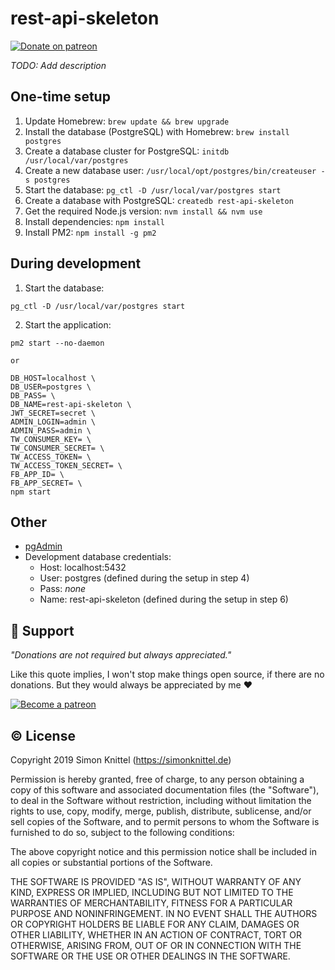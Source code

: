 # rest-api-skeleton

[![Donate on patreon](https://badgen.net/badge/donate%20on/patreon/orange)](https://patreon.com/simonknittel)

_TODO: Add description_

## One-time setup

1. Update Homebrew: `brew update && brew upgrade`
2. Install the database (PostgreSQL) with Homebrew: `brew install postgres`
3. Create a database cluster for PostgreSQL: `initdb /usr/local/var/postgres`
4. Create a new database user: `/usr/local/opt/postgres/bin/createuser -s postgres`
5. Start the database: `pg_ctl -D /usr/local/var/postgres start`
6. Create a database with PostgreSQL: `createdb rest-api-skeleton`
7. Get the required Node.js version: `nvm install && nvm use`
8. Install dependencies: `npm install`
9. Install PM2: `npm install -g pm2`


## During development

1. Start the database:
```
pg_ctl -D /usr/local/var/postgres start
```
2. Start the application:
```
pm2 start --no-daemon

or

DB_HOST=localhost \
DB_USER=postgres \
DB_PASS= \
DB_NAME=rest-api-skeleton \
JWT_SECRET=secret \
ADMIN_LOGIN=admin \
ADMIN_PASS=admin \
TW_CONSUMER_KEY= \
TW_CONSUMER_SECRET= \
TW_ACCESS_TOKEN= \
TW_ACCESS_TOKEN_SECRET= \
FB_APP_ID= \
FB_APP_SECRET= \
npm start
```


## Other

* [pgAdmin](https://www.pgadmin.org/)
* Development database credentials:
  * Host: localhost:5432
  * User: postgres (defined during the setup in step 4)
  * Pass: _none_
  * Name: rest-api-skeleton (defined during the setup in step 6)

## 🎁 Support

_"Donations are not required but always appreciated."_

Like this quote implies, I won't stop make things open source, if there are no donations. But they would always be appreciated by me ❤

[![Become a patreon](https://c5.patreon.com/external/logo/become_a_patron_button.png)](https://patreon.com/simonknittel)


## ©️ License
Copyright 2019 Simon Knittel (<https://simonknittel.de>)

Permission is hereby granted, free of charge, to any person obtaining a copy of this software and associated documentation files (the "Software"), to deal in the Software without restriction, including without limitation the rights to use, copy, modify, merge, publish, distribute, sublicense, and/or sell copies of the Software, and to permit persons to whom the Software is furnished to do so, subject to the following conditions:

The above copyright notice and this permission notice shall be included in all copies or substantial portions of the Software.

THE SOFTWARE IS PROVIDED "AS IS", WITHOUT WARRANTY OF ANY KIND, EXPRESS OR IMPLIED, INCLUDING BUT NOT LIMITED TO THE WARRANTIES OF MERCHANTABILITY, FITNESS FOR A PARTICULAR PURPOSE AND NONINFRINGEMENT. IN NO EVENT SHALL THE AUTHORS OR COPYRIGHT HOLDERS BE LIABLE FOR ANY CLAIM, DAMAGES OR OTHER LIABILITY, WHETHER IN AN ACTION OF CONTRACT, TORT OR OTHERWISE, ARISING FROM, OUT OF OR IN CONNECTION WITH THE SOFTWARE OR THE USE OR OTHER DEALINGS IN THE SOFTWARE.

